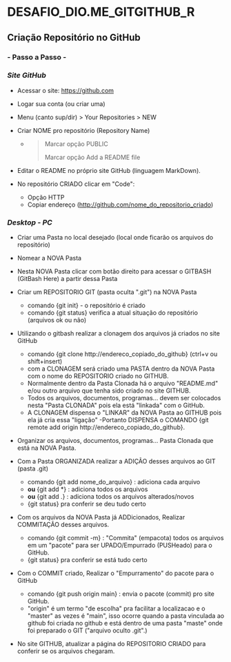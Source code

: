 # DESAFIO_DIO.ME_GITGITHUB_R

## Criação Repositório no GitHub



### - Passo a Passo -

### *Site GitHub*

- Acessar o site: https://github.com

- Logar sua conta (ou criar uma)

- Menu (canto sup/dir) > Your Repositories > NEW

- Criar NOME pro repositório (Repository Name) 

  - > Marcar opção PUBLIC 
    >
    > Marcar opção Add a README file

- Editar o README no próprio site GitHub (linguagem MarkDown).

- No repositório CRIADO clicar em "Code":

  - Opção HTTP
  - Copiar endereço (http://github.com/nome_do_repositorio_criado)

  



### *Desktop - PC*

- Criar uma Pasta no local desejado (local onde ficarão os arquivos do repositório)

- Nomear a NOVA Pasta

- Nesta NOVA Pasta clicar com botão direito para acessar o GITBASH (GitBash Here) a partir dessa Pasta

- Criar um REPOSITORIO GIT (pasta oculta ".git") na NOVA Pasta

  - comando {git init}  - o repositório é criado
  - comando {git status} verifica a atual situação do repositório (arquivos ok ou não)

- Utilizando o gitbash realizar a clonagem dos arquivos já criados no site GitHub
  - comando {git clone http://endereco_copiado_do_github} (ctrl+v ou shift+insert)
  - com a CLONAGEM será criado uma PASTA dentro da NOVA Pasta com o nome do REPOSITORIO criado no GITHUB.
  - Normalmente dentro da Pasta Clonada há o arquivo "README.md" e/ou outro arquivo que tenha sido criado no site GITHUB.
  - Todos os arquivos, documentos, programas... devem ser colocados nesta "Pasta CLONADA" pois ela está "linkada" com o GitHub.
  - A CLONAGEM dispensa o "LINKAR" da NOVA Pasta ao GITHUB pois ela já cria essa "ligação"
     -Portanto DISPENSA o COMANDO {git remote add origin http://endereco_copiado_do_github}.
- Organizar os arquivos, documentos, programas... Pasta Clonada que está na NOVA Pasta.

- Com a Pasta ORGANIZADA realizar a ADIÇÃO desses arquivos ao GIT (pasta .git)

  - comando {git add nome_do_arquivo} : adiciona cada arquivo
  - **ou** {git add *} : adiciona todos os arquivos
  -  **ou** {git add .} : adiciona todos os arquivos alterados/novos
  - {git status} pra conferir se deu tudo certo

- Com os arquivos da NOVA Pasta já ADDicionados, Realizar COMMITAÇÃO desses arquivos.

  - comando {git commit -m} : "Commita" (empacota) todos os arquivos em um "pacote" para ser UPADO/Empurrado (PUSHeado) para o GitHub.
  - {git status} pra conferir se está tudo certo

- Com o COMMIT criado, Realizar o "Empurramento" do pacote para o GitHub

  - comando {git push origin main} : envia o pacote (commit) pro site GitHub.
  - "origin" é um termo "de escolha" pra facilitar a localizacao e o "master" as vezes é "main", isso ocorre quando a pasta vinculada ao github foi criada no github e está dentro de uma pasta "maste" onde foi preparado o GIT ("arquivo oculto .git".)

- No site GITHUB, atualizar a página do REPOSITORIO CRIADO para conferir se os arquivos chegaram.

  
